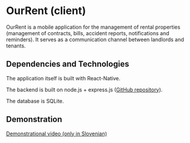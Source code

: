 # OurRent (client)
OurRent is a mobile application for the management of rental properties (management of contracts, bills, accident reports, notifications and reminders).
It serves as a communication channel between landlords and tenants.

## Dependencies and Technologies
The application itself is built with React-Native.

The backend is built on node.js + express.js ([GitHub repository](https://github.com/tadejrola/our-rent-api)).

The database is SQLite.

## Demonstration
[Demonstrational video (only in Slovenian)](https://gofile.io/?c=dCPhPg&fbclid=IwAR3xHNgW3C8CJOCirQyf0b_b8JhLMbLD93OQ0nE-vl0ytaZnHjOY4JNq9eQ)
